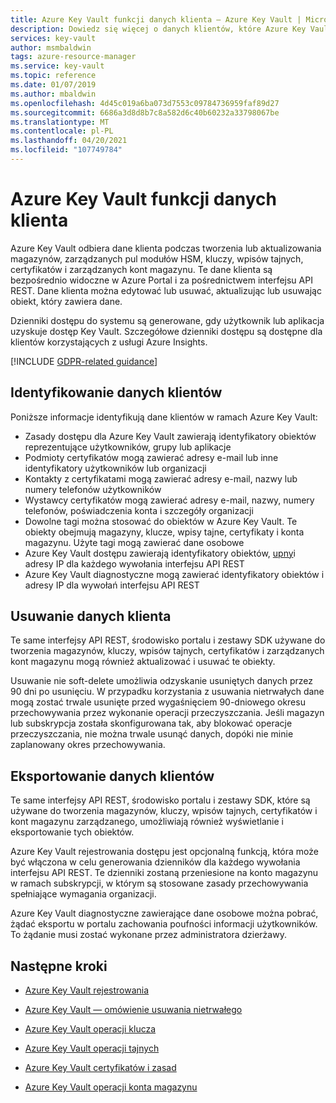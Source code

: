 ```yaml
---
title: Azure Key Vault funkcji danych klienta — Azure Key Vault | Microsoft Docs
description: Dowiedz się więcej o danych klientów, które Azure Key Vault odbierane podczas tworzenia lub aktualizowania magazynów, kluczy, wpisów tajnych, certyfikatów i zarządzanych kont magazynu.
services: key-vault
author: msmbaldwin
tags: azure-resource-manager
ms.service: key-vault
ms.topic: reference
ms.date: 01/07/2019
ms.author: mbaldwin
ms.openlocfilehash: 4d45c019a6ba073d7553c09784736959faf89d27
ms.sourcegitcommit: 6686a3d8d8b7c8a582d6c40b60232a33798067be
ms.translationtype: MT
ms.contentlocale: pl-PL
ms.lasthandoff: 04/20/2021
ms.locfileid: "107749784"
---
```

# <a name="azure-key-vault-customer-data-features"></a>Azure Key Vault funkcji danych klienta

Azure Key Vault odbiera dane klienta podczas tworzenia lub aktualizowania magazynów, zarządzanych pul modułów HSM, kluczy, wpisów tajnych, certyfikatów i zarządzanych kont magazynu. Te dane klienta są bezpośrednio widoczne w Azure Portal i za pośrednictwem interfejsu API REST. Dane klienta można edytować lub usuwać, aktualizując lub usuwając obiekt, który zawiera dane.

Dzienniki dostępu do systemu są generowane, gdy użytkownik lub aplikacja uzyskuje dostęp Key Vault. Szczegółowe dzienniki dostępu są dostępne dla klientów korzystających z usługi Azure Insights.

[!INCLUDE [GDPR-related guidance](../../../includes/gdpr-intro-sentence.md)]

## <a name="identifying-customer-data"></a>Identyfikowanie danych klientów

Poniższe informacje identyfikują dane klientów w ramach Azure Key Vault:

- Zasady dostępu dla Azure Key Vault zawierają identyfikatory obiektów reprezentujące użytkowników, grupy lub aplikacje
- Podmioty certyfikatów mogą zawierać adresy e-mail lub inne identyfikatory użytkowników lub organizacji
- Kontakty z certyfikatami mogą zawierać adresy e-mail, nazwy lub numery telefonów użytkowników
- Wystawcy certyfikatów mogą zawierać adresy e-mail, nazwy, numery telefonów, poświadczenia konta i szczegóły organizacji
- Dowolne tagi można stosować do obiektów w Azure Key Vault. Te obiekty obejmują magazyny, klucze, wpisy tajne, certyfikaty i konta magazynu. Użyte tagi mogą zawierać dane osobowe
- Azure Key Vault dostępu zawierają identyfikatory obiektów, [upny](../../active-directory/hybrid/plan-connect-userprincipalname.md)i adresy IP dla każdego wywołania interfejsu API REST
- Azure Key Vault diagnostyczne mogą zawierać identyfikatory obiektów i adresy IP dla wywołań interfejsu API REST

## <a name="deleting-customer-data"></a>Usuwanie danych klienta

Te same interfejsy API REST, środowisko portalu i zestawy SDK używane do tworzenia magazynów, kluczy, wpisów tajnych, certyfikatów i zarządzanych kont magazynu mogą również aktualizować i usuwać te obiekty.

Usuwanie nie soft-delete umożliwia odzyskanie usuniętych danych przez 90 dni po usunięciu. W przypadku korzystania z usuwania nietrwałych dane mogą zostać trwale usunięte przed wygaśnięciem 90-dniowego okresu przechowywania przez wykonanie operacji przeczyszczania. Jeśli magazyn lub subskrypcja została skonfigurowana tak, aby blokować operacje przeczyszczania, nie można trwale usunąć danych, dopóki nie minie zaplanowany okres przechowywania.

## <a name="exporting-customer-data"></a>Eksportowanie danych klientów

Te same interfejsy API REST, środowisko portalu i zestawy SDK, które są używane do tworzenia magazynów, kluczy, wpisów tajnych, certyfikatów i kont magazynu zarządzanego, umożliwiają również wyświetlanie i eksportowanie tych obiektów.

Azure Key Vault rejestrowania dostępu jest opcjonalną funkcją, która może być włączona w celu generowania dzienników dla każdego wywołania interfejsu API REST. Te dzienniki zostaną przeniesione na konto magazynu w ramach subskrypcji, w którym są stosowane zasady przechowywania spełniające wymagania organizacji.

Azure Key Vault diagnostyczne zawierające dane osobowe można pobrać, żądać eksportu w portalu zachowania poufności informacji użytkowników. To żądanie musi zostać wykonane przez administratora dzierżawy.

## <a name="next-steps"></a>Następne kroki

- [Azure Key Vault rejestrowania](logging.md)

- [Azure Key Vault — omówienie usuwania nietrwałego](./key-vault-recovery.md)

- [Azure Key Vault operacji klucza](/rest/api/keyvault/key-operations)

- [Azure Key Vault operacji tajnych](/rest/api/keyvault/secret-operations)

- [Azure Key Vault certyfikatów i zasad](/rest/api/keyvault/certificates-and-policies)

- [Azure Key Vault operacji konta magazynu](/rest/api/keyvault/storage-account-key-operations)